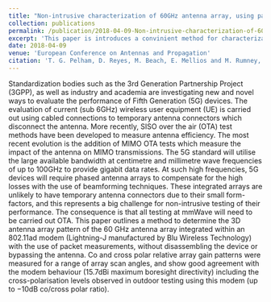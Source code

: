 ```yaml
---
title: "Non-intrusive characterization of 60GHz antenna array, using packet measurements"
collection: publications
permalink: /publication/2018-04-09-Non-intrusive-characterization-of-60GHz-antenna-array-using-packet-measurements
excerpt: 'This paper is introduces a convinient method for characterization of integrated antenna arrays using packed measurements'
date: 2018-04-09
venue: 'European Conference on Antennas and Propagation'
citation: 'T. G. Pelham, D. Reyes, M. Beach, E. Mellios and M. Rumney, &quot;Non-intrusive characterization of 60GHz antenna array, using packet measurements,&quot; 12th European Conference on Antennas and Propagation (EuCAP 2018), London, 2018, pp. 1-3, doi: 10.1049/cp.2018.1045.'
---
```

Standardization bodies such as the 3rd Generation Partnership Project (3GPP), as well as industry and academia are investigating new and novel ways to evaluate the performance of Fifth Generation (5G) devices. The evaluation of current (sub 6GHz) wireless user equipment (UE) is carried out using cabled connections to temporary antenna connectors which disconnect the antenna. More recently, SISO over the air (OTA) test methods have been developed to measure antenna efficiency. The most recent evolution is the addition of MIMO OTA tests which measure the impact of the antenna on MIMO transmissions. The 5G standard will utilise the large available bandwidth at centimetre and millimetre wave frequencies of up to 100GHz to provide gigabit data rates. At such high frequencies, 5G devices will require phased antenna arrays to compensate for the high losses with the use of beamforming techniques. These integrated arrays are unlikely to have temporary antenna connectors due to their small form-factors, and this represents a big challenge for non-intrusive testing of their performance. The consequence is that all testing at mmWave will need to be carried out OTA. This paper outlines a method to determine the 3D antenna array pattern of the 60 GHz antenna array integrated within an 802.11ad modem (Lightning-J manufactured by Blu Wireless Technology) with the use of packet measurements, without disassembling the device or bypassing the antenna. Co and cross polar relative array gain patterns were measured for a range of array scan angles, and show good agreement with the modem behaviour (15.7dBi maximum boresight directivity) including the cross-polarisation levels observed in outdoor testing using this modem (up to −10dB co/cross polar ratio).
